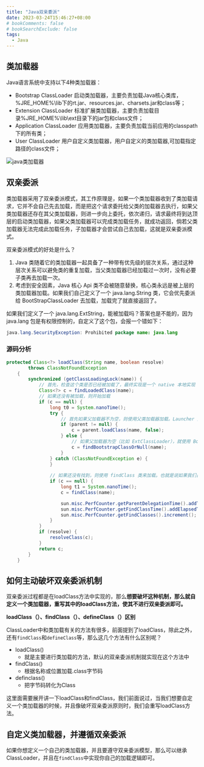 ```yaml
---
title: "Java双亲委派"
date: 2023-03-24T15:46:27+08:00
# bookComments: false
# bookSearchExclude: false
tags:
  - Java
---
```


## 类加载器

Java语言系统中支持以下4种类加载器：

- Bootstrap ClassLoader 启动类加载器，主要负责加载Java核心类库，%JRE_HOME%\lib下的rt.jar、resources.jar、charsets.jar和class等；
- Extension ClassLoader 标准扩展类加载器，主要负责加载目录%JRE_HOME%\lib\ext目录下的jar包和class文件；
- Application ClassLoader 应用类加载器，主要负责加载当前应用的classpath下的所有类；
- User ClassLoader 用户自定义类加载器，用户自定义的类加载器,可加载指定路径的class文件；

![java类加载器](/assets/img/java-class-loader.svg)

## 双亲委派

类加载器采用了双亲委派模式，其工作原理是，如果一个类加载器收到了类加载请求，它并不会自己先去加载，而是把这个请求委托给父类的加载器去执行，如果父类加载器还存在其父类加载器，则进一步向上委托，依次递归，请求最终将到达顶层的启动类加载器，如果父类加载器可以完成类加载任务，就成功返回，倘若父类加载器无法完成此加载任务，子加载器才会尝试自己去加载，这就是双亲委派模式。

双亲委派模式的好处是什么？

1. Java 类随着它的类加载器一起具备了一种带有优先级的层次关系，通过这种层次关系可以避免类的重复加载，当父类加载器已经加载过一次时，没有必要子类再去加载一次。
2. 考虑到安全因素，Java 核心 Api 类不会被随意替换，核心类永远是被上层的类加载器加载。如果我们自己定义了一个 java.lang.String 类，它会优先委派给 BootStrapClassLoader 去加载，加载完了就直接返回了。

如果我们定义了一个 java.lang.ExtString，能被加载吗？答案也是不能的，因为 java.lang 包是有权限控制的，自定义了这个包，会报一个错如下：

```java
java.lang.SecurityException: Prohibited package name: java.lang
```

### 源码分析

```java
protected Class<?> loadClass(String name, boolean resolve)
        throws ClassNotFoundException
    {
        synchronized (getClassLoadingLock(name)) {
            // 首先，检查这个类是否已经被加载了，最终实现是一个 native 本地实现
            Class<?> c = findLoadedClass(name);
            // 如果还没有被加载，则开始加载
            if (c == null) {
                long t0 = System.nanoTime();
                try {
                    // 首先如果父加载器不为空，则使用父类加载器加载。Launcher 类里提到的 parent 就在这里使用的。
                    if (parent != null) {
                        c = parent.loadClass(name, false);
                    } else {
                        // 如果父加载器为空（比如 ExtClassLoader），就使用 BootStrapClassloader 来加载
                        c = findBootstrapClassOrNull(name);
                    }
                } catch (ClassNotFoundException e) {
                }
                
                // 如果还没有找到，则使用 findClass 类来加载。也就是说如果我们自定义类加载器，就重写这个方法
                if (c == null) {
                    long t1 = System.nanoTime();
                    c = findClass(name);

                    sun.misc.PerfCounter.getParentDelegationTime().addTime(t1 - t0);
                    sun.misc.PerfCounter.getFindClassTime().addElapsedTimeFrom(t1);
                    sun.misc.PerfCounter.getFindClasses().increment();
                }
            }
            if (resolve) {
                resolveClass(c);
            }
            return c;
        }
    }
```

## 如何主动破坏双亲委派机制

双亲委派过程都是在loadClass方法中实现的，那么**想要破坏这种机制，那么就自定义一个类加载器，重写其中的loadClass方法，使其不进行双亲委派即可。**

**loadClass（）、findClass（）、defineClass（）区别**

ClassLoader中和类加载有关的方法有很多，前面提到了loadClass，除此之外，还有`findClass`和`defineClass`等，那么这几个方法有什么区别呢？

- loadClass()
    - 就是主要进行类加载的方法，默认的双亲委派机制就实现在这个方法中
- findClass()
    - 根据名称或位置加载.class字节码
- definclass()
    - 把字节码转化为Class

这里面需要展开讲一下loadClass和findClass，我们前面说过，当我们想要自定义一个类加载器的时候，并且像破坏双亲委派原则时，我们会重写loadClass方法。

## 自定义类加载器，并遵循双亲委派

如果你想定义一个自己的类加载器，并且要遵守双亲委派模型，那么可以继承ClassLoader，并且在`findClass`中实现你自己的加载逻辑即可。
